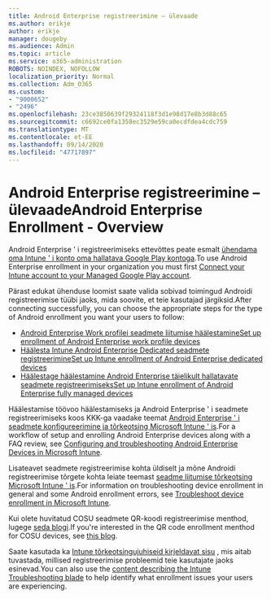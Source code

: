 ```yaml
---
title: Android Enterprise registreerimine – ülevaade
ms.author: erikje
author: erikje
manager: dougeby
ms.audience: Admin
ms.topic: article
ms.service: o365-administration
ROBOTS: NOINDEX, NOFOLLOW
localization_priority: Normal
ms.collection: Adm_O365
ms.custom:
- "9000652"
- "2496"
ms.openlocfilehash: 23ce3850639f29324118f3d1e98d17e8b3d88c65
ms.sourcegitcommit: c6692ce0fa1358ec3529e59ca0ecdfdea4cdc759
ms.translationtype: MT
ms.contentlocale: et-EE
ms.lasthandoff: 09/14/2020
ms.locfileid: "47717897"
---
```

# <a name="android-enterprise-enrollment---overview"></a><span data-ttu-id="90e2f-102">Android Enterprise registreerimine – ülevaade</span><span class="sxs-lookup"><span data-stu-id="90e2f-102">Android Enterprise Enrollment - Overview</span></span>

<span data-ttu-id="90e2f-103">Android Enterprise ' i registreerimiseks ettevõttes peate esmalt [ühendama oma Intune ' i konto oma hallatava Google Play kontoga](https://docs.microsoft.com/intune/enrollment/connect-intune-android-enterprise).</span><span class="sxs-lookup"><span data-stu-id="90e2f-103">To use Android Enterprise enrollment in your organization you must first [Connect your Intune account to your Managed Google Play account](https://docs.microsoft.com/intune/enrollment/connect-intune-android-enterprise).</span></span> 

<span data-ttu-id="90e2f-104">Pärast edukat ühenduse loomist saate valida sobivad toimingud Androidi registreerimise tüübi jaoks, mida soovite, et teie kasutajad järgiksid.</span><span class="sxs-lookup"><span data-stu-id="90e2f-104">After connecting successfully, you can choose the appropriate steps for the type of Android enrollment you want your users to follow:</span></span>

- [<span data-ttu-id="90e2f-105">Android Enterprise Work profilei seadmete liitumise häälestamine</span><span class="sxs-lookup"><span data-stu-id="90e2f-105">Set up enrollment of Android Enterprise work profile devices</span></span>](https://docs.microsoft.com/intune/enrollment/android-work-profile-enroll)
- [<span data-ttu-id="90e2f-106">Häälesta Intune Android Enterprise Dedicated seadmete registreerimine</span><span class="sxs-lookup"><span data-stu-id="90e2f-106">Set up Intune enrollment of Android Enterprise dedicated devices</span></span>](https://docs.microsoft.com/intune/enrollment/android-kiosk-enroll)
- [<span data-ttu-id="90e2f-107">Häälestage häälestamine Android Enterprise täielikult hallatavate seadmete registreerimiseks</span><span class="sxs-lookup"><span data-stu-id="90e2f-107">Set up Intune enrollment of Android Enterprise fully managed devices</span></span>](https://docs.microsoft.com/intune/enrollment/android-fully-managed-enroll)

<span data-ttu-id="90e2f-108">Häälestamise töövoo häälestamiseks ja Android Enterprise ' i seadmete registreerimiseks koos KKK-ga vaadake teemat [Android Enterprise ' i seadmete konfigureerimine ja tõrkeotsing Microsoft Intune ' is](https://support.microsoft.com/help/4476974/configuring-and-troubleshooting-android-enterprise-devices-in-intune).</span><span class="sxs-lookup"><span data-stu-id="90e2f-108">For a workflow of setup and enrolling Android Enterprise devices along with a FAQ review, see [Configuring and troubleshooting Android Enterprise Devices in Microsoft Intune](https://support.microsoft.com/help/4476974/configuring-and-troubleshooting-android-enterprise-devices-in-intune).</span></span>

<span data-ttu-id="90e2f-109">Lisateavet seadmete registreerimise kohta üldiselt ja mõne Androidi registreerimise tõrgete kohta leiate teemast [seadme liitumise tõrkeotsing Microsoft Intune ' is](https://docs.microsoft.com/intune/enrollment/troubleshoot-device-enrollment-in-intune).</span><span class="sxs-lookup"><span data-stu-id="90e2f-109">For information on troubleshooting device enrollment in general and some Android enrollment errors, see [Troubleshoot device enrollment in Microsoft Intune](https://docs.microsoft.com/intune/enrollment/troubleshoot-device-enrollment-in-intune).</span></span>

<span data-ttu-id="90e2f-110">Kui olete huvitatud COSU seadmete QR-koodi registreerimise menthod, lugege [seda blogi](https://techcommunity.microsoft.com/t5/Intune-Customer-Success/COSU-Configuration-and-Enrollment-using-the-QR-code-enrollment/ba-p/280184).</span><span class="sxs-lookup"><span data-stu-id="90e2f-110">If you're interested in the QR code enrollment menthod for COSU devices, see [this blog](https://techcommunity.microsoft.com/t5/Intune-Customer-Success/COSU-Configuration-and-Enrollment-using-the-QR-code-enrollment/ba-p/280184).</span></span>

<span data-ttu-id="90e2f-111">Saate kasutada ka [Intune tõrkeotsingujuhiseid kirjeldavat sisu](https://docs.microsoft.com/intune/fundamentals/help-desk-operators) , mis aitab tuvastada, millised registreerimise probleemid teie kasutajate jaoks esinevad.</span><span class="sxs-lookup"><span data-stu-id="90e2f-111">You can also use the [content describing the Intune Troubleshooting blade](https://docs.microsoft.com/intune/fundamentals/help-desk-operators) to help identify what enrollment issues your users are experiencing.</span></span>